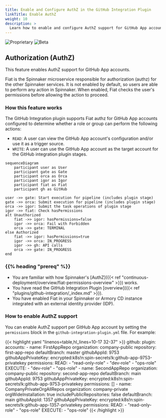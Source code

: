 ```yaml
---
title: Enable and Configure AuthZ in the GitHub Integration Plugin
linkTitle: Enable AuthZ
weight: 10
description: >
  Learn how to enable and configure AuthZ support for GitHub App accounts.
---
```



![Proprietary](/images/proprietary.svg) ![Beta](/images/beta.svg)

## Authorization (AuthZ)

This feature enables AuthZ support for GitHub App accounts.

Fiat is the Spinnaker microservice responsible for authorization (authz) for the other Spinnaker services. It is not enabled by default, so users are able to perform any action in Spinnaker. When enabled, Fiat checks the user's permissions before allowing the action to proceed.

### How this feature works

The GitHub Integration plugin supports Fiat authz for GitHub App accounts configured to determine whether a role or group can perform the following actions:

- `READ`: A user can view the GitHub App account's configuration and/or use it as a trigger source.
- `WRITE`: A user can use the GitHub App account as the target account for the GitHub integration plugin stages.


```mermaid
sequenceDiagram
	participant user as User
	participant gate as Gate
	participant orca as Orca
	participant igor as Igor
	participant fiat as Fiat
	participant gh as GitHub

user ->> gate: Start execution for pipeline (includes plugin stage)
gate ->> orca: Submit execution for pipeline (includes plugin stage)
orca ->> igor: Submit the task operations of plugin stage
igor ->> fiat: Check hasPermissions
alt Unauthorized
	fiat ->> igor: hasPermissions=false 
	igor ->> orca: Fail with Forbidden
	orca ->> gate: TERMINAL
else Authorized
	fiat ->> igor: hasPermissions=true
	igor ->> orca: IN_PROGRESS
	igor ->> gh: API calls
	orca ->> gate: IN_PROGRESS
end
```

### {{% heading "prereq" %}}

- You are familiar with how Spinnaker's [AuthZ]({{< ref "continuous-deployment/overview/fiat-permissions-overview" >}}) works.
- You have read the GitHub Integration Plugin [overview]({{< ref "plugins/github-integration/_index.md" >}}).
- You have enabled Fiat in your Spinnaker or Armory CD instance integrated with an external identity provider (IDP).

### How to enable AuthZ support

You can enable AuthZ support per GitHub App account by setting the `permissions` block in the `github-integration-plugin.yml` file. For example:

{{< highlight yaml "linenos=table,hl_lines=10-17 32-37" >}}
github:
  plugin:
    accounts:
      - name: FirstAppRepo
        organization:  company-public
        repository: first-app-repo
        defaultBranch: master
        githubAppId: 9753
        githubAppPrivateKey: encrypted:k8s!n:spin-secrets!k:github-app-9753-privatekey
        permissions:
          READ: 
            - "read-only-role"
            - "dev-role"
            - "ops-role"
          EXECUTE:
            - "dev-role"
            - "ops-role"
      - name: SecondAppRepo
        organization:  company-public
        repository: second-app-repo
        defaultBranch: main
        githubAppId: 9753
        githubAppPrivateKey: encrypted:k8s!n:spin-secrets!k:github-app-9753-privatekey
        permissions: []
      - name: CompanyPrivateOrgAllRepos
        organization: company-private
        orgWideInstallation: true
        includePublicRepositories: false
        defaultBranch: main
        githubAppId: 1357
        githubAppPrivateKey: encrypted:k8s!n:spin-secrets!k:github-app-1357-privatekey
        permissions:
          READ:
            - "read-only-role"
            - "ops-role"
          EXECUTE:
            - "ops-role"
{{< /highlight >}}
